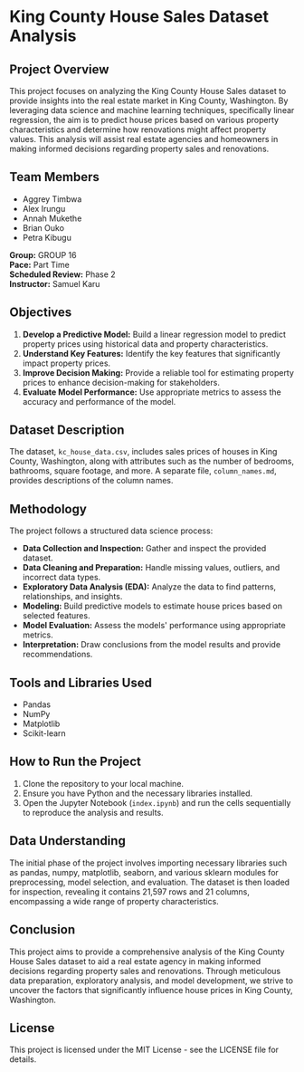 # King County House Sales Dataset Analysis

## Project Overview
This project focuses on analyzing the King County House Sales dataset to provide insights into the real estate market in King County, Washington. By leveraging data science and machine learning techniques, specifically linear regression, the aim is to predict house prices based on various property characteristics and determine how renovations might affect property values. This analysis will assist real estate agencies and homeowners in making informed decisions regarding property sales and renovations.

## Team Members
- Aggrey Timbwa
- Alex Irungu
- Annah Mukethe
- Brian Ouko
- Petra Kibugu

**Group:** GROUP 16  
**Pace:** Part Time  
**Scheduled Review:** Phase 2  
**Instructor:** Samuel Karu

## Objectives
1. **Develop a Predictive Model:** Build a linear regression model to predict property prices using historical data and property characteristics.
2. **Understand Key Features:** Identify the key features that significantly impact property prices.
3. **Improve Decision Making:** Provide a reliable tool for estimating property prices to enhance decision-making for stakeholders.
4. **Evaluate Model Performance:** Use appropriate metrics to assess the accuracy and performance of the model.

## Dataset Description
The dataset, `kc_house_data.csv`, includes sales prices of houses in King County, Washington, along with attributes such as the number of bedrooms, bathrooms, square footage, and more. A separate file, `column_names.md`, provides descriptions of the column names.

## Methodology
The project follows a structured data science process:
- **Data Collection and Inspection:** Gather and inspect the provided dataset.
- **Data Cleaning and Preparation:** Handle missing values, outliers, and incorrect data types.
- **Exploratory Data Analysis (EDA):** Analyze the data to find patterns, relationships, and insights.
- **Modeling:** Build predictive models to estimate house prices based on selected features.
- **Model Evaluation:** Assess the models' performance using appropriate metrics.
- **Interpretation:** Draw conclusions from the model results and provide recommendations.

## Tools and Libraries Used
- Pandas
- NumPy
- Matplotlib
- Scikit-learn

## How to Run the Project
1. Clone the repository to your local machine.
2. Ensure you have Python and the necessary libraries installed.
3. Open the Jupyter Notebook (`index.ipynb`) and run the cells sequentially to reproduce the analysis and results.


## Data Understanding

The initial phase of the project involves importing necessary libraries such as pandas, numpy, matplotlib, seaborn, and various sklearn modules for preprocessing, model selection, and evaluation. The dataset is then loaded for inspection, revealing it contains 21,597 rows and 21 columns, encompassing a wide range of property characteristics.

## Conclusion

This project aims to provide a comprehensive analysis of the King County House Sales dataset to aid a real estate agency in making informed decisions regarding property sales and renovations. Through meticulous data preparation, exploratory analysis, and model development, we strive to uncover the factors that significantly influence house prices in King County, Washington.


## License
This project is licensed under the MIT License - see the LICENSE file for details.